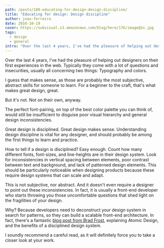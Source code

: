 ```yaml
---
path: /posts/108-educating-for-design-design-discipline/
title: "Educating for design: Design discipline"
author: joao-ferreira
date: 2016-10-19
cover: https://subvisual.s3.amazonaws.com/blog/hero/176/image@2x.jpg
tags:
  - design
  - general
intro: "Over the last 4 years, I've had the pleasure of helping out designers on their first experiences in the web. Typically they come with a lot of questions and insecurities, usually all concerning two things: Typography and colors."
---
```


Over the last 4 years, I've had the pleasure of helping out designers on their first experiences in the web. Typically they come with a lot of questions and insecurities, usually all concerning two things: Typography and colors. 

I guess that makes sense, as those are probably the most subjective, abstract skills for someone to learn. For a beginner to the craft, that's what makes great design, great. 

But it's not. Not on their own, anyway.

The perfect font-pairing, on top of the best color palette you can think of, would still be insufficient to disguise poor visual hierarchy and general design inconsistencies. 

Great design is disciplined. Great design makes sense. Understanding design discipline is vital for any designer, and should probably be among the first things to learn and practice. 

How to tell if a design is disciplined? Easy enough. Count how many different fonts, font-sizes, and line-heights are in their design system. Look for inconsistencies in vertical spacing between elements, poor contrast between text and background, and lack of patterned design elements. This should be particularly noticeable when designing products because these require design systems that can scale and adapt. 

This is not subjective, nor abstract. And it doesn't even require a designer to point out these inconsistencies. In fact, it is usually a front-end developer who starts throwing you those uncomfortable questions that shed light on the fragilities of your design. 

Why? Because developers need to deconstruct your design system in search for patterns, so they can build a scalable front-end architecture. In fact, there's a fantastic [blog post from Brad Frost](http://bradfrost.com/blog/post/atomic-web-design/), explaining Atomic Design, and the benefits of a disciplined design system. 

I soundly recommend a careful read, as it will definitely force you to take a closer look at your work.
